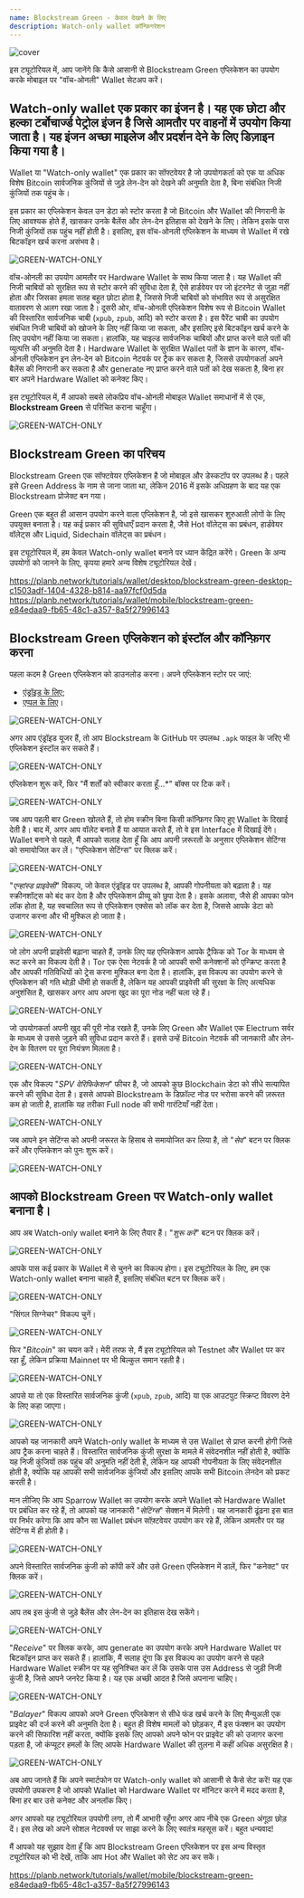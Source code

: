 ```yaml
---
name: Blockstream Green - केवल देखने के लिए
description: Watch-only wallet कॉन्फ़िगरेशन
---
```

![cover](assets/cover.webp)

इस ट्यूटोरियल में, आप जानेंगे कि कैसे आसानी से Blockstream Green एप्लिकेशन का उपयोग करके मोबाइल पर "वॉच-ओनली" Wallet सेटअप करें।

## Watch-only wallet एक प्रकार का इंजन है। यह एक छोटा और हल्का टर्बोचार्ज्ड पेट्रोल इंजन है जिसे आमतौर पर वाहनों में उपयोग किया जाता है। यह इंजन अच्छा माइलेज और प्रदर्शन देने के लिए डिज़ाइन किया गया है।

Wallet या "Watch-only wallet" एक प्रकार का सॉफ्टवेयर है जो उपयोगकर्ता को एक या अधिक विशेष Bitcoin सार्वजनिक कुंजियों से जुड़े लेन-देन को देखने की अनुमति देता है, बिना संबंधित निजी कुंजियों तक पहुंच के।

इस प्रकार का एप्लिकेशन केवल उन डेटा को स्टोर करता है जो Bitcoin और Wallet की निगरानी के लिए आवश्यक होते हैं, खासकर उनके बैलेंस और लेन-देन इतिहास को देखने के लिए। लेकिन इसके पास निजी कुंजियों तक पहुंच नहीं होती है। इसलिए, इस वॉच-ओनली एप्लिकेशन के माध्यम से Wallet में रखे बिटकॉइन खर्च करना असंभव है।

![GREEN-WATCH-ONLY](assets/fr/01.webp)

वॉच-ओनली का उपयोग आमतौर पर Hardware Wallet के साथ किया जाता है। यह Wallet की निजी चाबियों को सुरक्षित रूप से स्टोर करने की सुविधा देता है, ऐसे हार्डवेयर पर जो इंटरनेट से जुड़ा नहीं होता और जिसका हमला सतह बहुत छोटा होता है, जिससे निजी चाबियों को संभावित रूप से असुरक्षित वातावरण से अलग रखा जाता है। दूसरी ओर, वॉच-ओनली एप्लिकेशन विशेष रूप से Bitcoin Wallet की विस्तारित सार्वजनिक चाबी (`xpub`, `zpub`, आदि) को स्टोर करता है। इस पैरेंट चाबी का उपयोग संबंधित निजी चाबियों को खोजने के लिए नहीं किया जा सकता, और इसलिए इसे बिटकॉइन खर्च करने के लिए उपयोग नहीं किया जा सकता। हालांकि, यह चाइल्ड सार्वजनिक चाबियों और प्राप्त करने वाले पतों की व्युत्पत्ति की अनुमति देता है। Hardware Wallet के सुरक्षित Wallet पतों के ज्ञान के कारण, वॉच-ओनली एप्लिकेशन इन लेन-देन को Bitcoin नेटवर्क पर ट्रैक कर सकता है, जिससे उपयोगकर्ता अपने बैलेंस की निगरानी कर सकता है और generate नए प्राप्त करने वाले पतों को देख सकता है, बिना हर बार अपने Hardware Wallet को कनेक्ट किए।

इस ट्यूटोरियल में, मैं आपको सबसे लोकप्रिय वॉच-ओनली मोबाइल Wallet समाधानों में से एक, **Blockstream Green** से परिचित कराना चाहूँगा।

![GREEN-WATCH-ONLY](assets/fr/02.webp)

## Blockstream Green का परिचय

Blockstream Green एक सॉफ्टवेयर एप्लिकेशन है जो मोबाइल और डेस्कटॉप पर उपलब्ध है। पहले इसे Green Address के नाम से जाना जाता था, लेकिन 2016 में इसके अधिग्रहण के बाद यह एक Blockstream प्रोजेक्ट बन गया।

Green एक बहुत ही आसान उपयोग करने वाला एप्लिकेशन है, जो इसे खासकर शुरुआती लोगों के लिए उपयुक्त बनाता है। यह कई प्रकार की सुविधाएँ प्रदान करता है, जैसे Hot वॉलेट्स का प्रबंधन, हार्डवेयर वॉलेट्स और Liquid, Sidechain वॉलेट्स का प्रबंधन।

इस ट्यूटोरियल में, हम केवल Watch-only wallet बनाने पर ध्यान केंद्रित करेंगे। Green के अन्य उपयोगों को जानने के लिए, कृपया हमारे अन्य विशेष ट्यूटोरियल देखें।

https://planb.network/tutorials/wallet/desktop/blockstream-green-desktop-c1503adf-1404-4328-b814-aa97fcf0d5da
https://planb.network/tutorials/wallet/mobile/blockstream-green-e84edaa9-fb65-48c1-a357-8a5f27996143
## Blockstream Green एप्लिकेशन को इंस्टॉल और कॉन्फ़िगर करना

पहला कदम है Green एप्लिकेशन को डाउनलोड करना। अपने एप्लिकेशन स्टोर पर जाएं:


- [एंड्रॉइड के लिए](https://play.google.com/store/apps/details?id=com.greenaddress.greenbits_android_wallet);
- [एप्पल के लिए](https://apps.apple.com/us/app/Green-Bitcoin-Wallet/id1402243590)।

![GREEN-WATCH-ONLY](assets/fr/03.webp)

अगर आप एंड्रॉइड यूजर हैं, तो आप Blockstream के GitHub पर उपलब्ध `.apk` फाइल के जरिए भी एप्लिकेशन इंस्टॉल कर सकते हैं।

![GREEN-WATCH-ONLY](assets/fr/04.webp)

एप्लिकेशन शुरू करें, फिर "मैं शर्तों को स्वीकार करता हूँ...*" बॉक्स पर टिक करें।

![GREEN-WATCH-ONLY](assets/fr/05.webp)

जब आप पहली बार Green खोलते हैं, तो होम स्क्रीन बिना किसी कॉन्फ़िगर किए हुए Wallet के दिखाई देती है। बाद में, अगर आप वॉलेट बनाते हैं या आयात करते हैं, तो वे इस Interface में दिखाई देंगे। Wallet बनाने से पहले, मैं आपको सलाह देता हूँ कि आप अपनी ज़रूरतों के अनुसार एप्लिकेशन सेटिंग्स को समायोजित कर लें। "एप्लिकेशन सेटिंग्स" पर क्लिक करें।

![GREEN-WATCH-ONLY](assets/fr/06.webp)

"*एन्हांस्ड प्राइवेसी*" विकल्प, जो केवल एंड्रॉइड पर उपलब्ध है, आपकी गोपनीयता को बढ़ाता है। यह स्क्रीनशॉट्स को बंद कर देता है और एप्लिकेशन प्रीव्यू को छुपा देता है। इसके अलावा, जैसे ही आपका फोन लॉक होता है, यह स्वचालित रूप से एप्लिकेशन एक्सेस को लॉक कर देता है, जिससे आपके डेटा को उजागर करना और भी मुश्किल हो जाता है।

![GREEN-WATCH-ONLY](assets/fr/07.webp)

जो लोग अपनी प्राइवेसी बढ़ाना चाहते हैं, उनके लिए यह एप्लिकेशन आपके ट्रैफिक को Tor के माध्यम से रूट करने का विकल्प देती है। Tor एक ऐसा नेटवर्क है जो आपकी सभी कनेक्शनों को एन्क्रिप्ट करता है और आपकी गतिविधियों को ट्रेस करना मुश्किल बना देता है। हालांकि, इस विकल्प का उपयोग करने से एप्लिकेशन की गति थोड़ी धीमी हो सकती है, लेकिन यह आपकी प्राइवेसी की सुरक्षा के लिए अत्यधिक अनुशंसित है, खासकर अगर आप अपना खुद का पूरा नोड नहीं चला रहे हैं।

![GREEN-WATCH-ONLY](assets/fr/08.webp)

जो उपयोगकर्ता अपनी खुद की पूरी नोड रखते हैं, उनके लिए Green और Wallet एक Electrum सर्वर के माध्यम से उससे जुड़ने की सुविधा प्रदान करते हैं। इससे उन्हें Bitcoin नेटवर्क की जानकारी और लेन-देन के वितरण पर पूरा नियंत्रण मिलता है।

![GREEN-WATCH-ONLY](assets/fr/09.webp)

एक और विकल्प "*SPV वेरिफिकेशन*" फीचर है, जो आपको कुछ Blockchain डेटा को सीधे सत्यापित करने की सुविधा देता है। इससे आपको Blockstream के डिफ़ॉल्ट नोड पर भरोसा करने की ज़रूरत कम हो जाती है, हालांकि यह तरीका Full node की सभी गारंटियाँ नहीं देता।

![GREEN-WATCH-ONLY](assets/fr/10.webp)

जब आपने इन सेटिंग्स को अपनी जरूरत के हिसाब से समायोजित कर लिया है, तो "*सेव*" बटन पर क्लिक करें और एप्लिकेशन को पुनः शुरू करें।

![GREEN-WATCH-ONLY](assets/fr/11.webp)

## आपको Blockstream Green पर Watch-only wallet बनाना है।

आप अब Watch-only wallet बनाने के लिए तैयार हैं। "*शुरू करें*" बटन पर क्लिक करें।

![GREEN-WATCH-ONLY](assets/fr/12.webp)

आपके पास कई प्रकार के Wallet में से चुनने का विकल्प होगा। इस ट्यूटोरियल के लिए, हम एक Watch-only wallet बनाना चाहते हैं, इसलिए संबंधित बटन पर क्लिक करें।

![GREEN-WATCH-ONLY](assets/fr/13.webp)

"सिंगल सिग्नेचर" विकल्प चुनें।

![GREEN-WATCH-ONLY](assets/fr/14.webp)

फिर "*Bitcoin*" का चयन करें। मेरी तरफ से, मैं इस ट्यूटोरियल को Testnet और Wallet पर कर रहा हूँ, लेकिन प्रक्रिया Mainnet पर भी बिल्कुल समान रहती है।

![GREEN-WATCH-ONLY](assets/fr/15.webp)

आपसे या तो एक विस्तारित सार्वजनिक कुंजी (`xpub`, `zpub`, आदि) या एक आउटपुट स्क्रिप्ट विवरण देने के लिए कहा जाएगा।

![GREEN-WATCH-ONLY](assets/fr/16.webp)

आपको यह जानकारी अपने Watch-only wallet के माध्यम से उस Wallet से प्राप्त करनी होगी जिसे आप ट्रैक करना चाहते हैं। विस्तारित सार्वजनिक कुंजी सुरक्षा के मामले में संवेदनशील नहीं होती है, क्योंकि यह निजी कुंजियों तक पहुंच की अनुमति नहीं देती है, लेकिन यह आपकी गोपनीयता के लिए संवेदनशील होती है, क्योंकि यह आपकी सभी सार्वजनिक कुंजियों और इसलिए आपके सभी Bitcoin लेनदेन को प्रकट करती है।

मान लीजिए कि आप Sparrow Wallet का उपयोग करके अपने Wallet को Hardware Wallet पर प्रबंधित कर रहे हैं, तो आपको यह जानकारी "*सेटिंग्स*" सेक्शन में मिलेगी। यह जानकारी ढूंढना इस बात पर निर्भर करेगा कि आप कौन सा Wallet प्रबंधन सॉफ़्टवेयर उपयोग कर रहे हैं, लेकिन आमतौर पर यह सेटिंग्स में ही होती है।

![GREEN-WATCH-ONLY](assets/fr/17.webp)

अपने विस्तारित सार्वजनिक कुंजी को कॉपी करें और उसे Green एप्लिकेशन में डालें, फिर "कनेक्ट" पर क्लिक करें।

![GREEN-WATCH-ONLY](assets/fr/18.webp)

आप तब इस कुंजी से जुड़े बैलेंस और लेन-देन का इतिहास देख सकेंगे।

![GREEN-WATCH-ONLY](assets/fr/19.webp)

"*Receive*" पर क्लिक करके, आप generate का उपयोग करके अपने Hardware Wallet पर बिटकॉइन प्राप्त कर सकते हैं। हालांकि, मैं सलाह दूंगा कि इस विकल्प का उपयोग करने से पहले Hardware Wallet स्क्रीन पर यह सुनिश्चित कर लें कि उसके पास उस Address से जुड़ी निजी कुंजी है, जिसे आपने जनरेट किया है। यह एक अच्छी आदत है जिसे अपनाना चाहिए।

![GREEN-WATCH-ONLY](assets/fr/20.webp)

"*Balayer*" विकल्प आपको अपने Green एप्लिकेशन से सीधे फंड खर्च करने के लिए मैन्युअली एक प्राइवेट की दर्ज करने की अनुमति देता है। बहुत ही विशेष मामलों को छोड़कर, मैं इस फंक्शन का उपयोग करने की सिफारिश नहीं करता, क्योंकि इसके लिए आपको अपने फोन पर प्राइवेट की को उजागर करना पड़ता है, जो कंप्यूटर हमलों के लिए आपके Hardware Wallet की तुलना में कहीं अधिक असुरक्षित है।

![GREEN-WATCH-ONLY](assets/fr/21.webp)

अब आप जानते हैं कि अपने स्मार्टफोन पर Watch-only wallet को आसानी से कैसे सेट करें! यह एक उपयोगी उपकरण है जो आपको Wallet को Hardware Wallet पर मॉनिटर करने में मदद करता है, बिना हर बार उसे कनेक्ट और अनलॉक किए।

अगर आपको यह ट्यूटोरियल उपयोगी लगा, तो मैं आभारी रहूँगा अगर आप नीचे एक Green अंगूठा छोड़ दें। इस लेख को अपने सोशल नेटवर्क्स पर साझा करने के लिए स्वतंत्र महसूस करें। बहुत धन्यवाद!

मैं आपको यह सुझाव देता हूँ कि आप Blockstream Green एप्लिकेशन पर इस अन्य विस्तृत ट्यूटोरियल को भी देखें, ताकि आप Hot और Wallet को सेट अप कर सकें।

https://planb.network/tutorials/wallet/mobile/blockstream-green-e84edaa9-fb65-48c1-a357-8a5f27996143